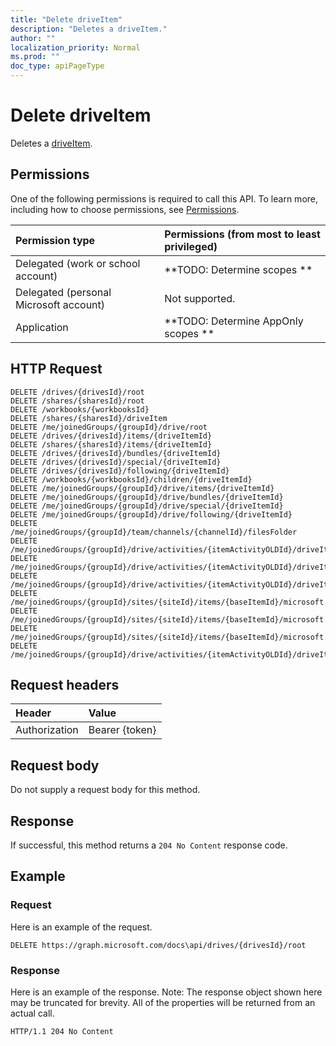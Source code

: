 ```yaml
---
title: "Delete driveItem"
description: "Deletes a driveItem."
author: ""
localization_priority: Normal
ms.prod: ""
doc_type: apiPageType
---
```


# Delete driveItem

Deletes a [driveItem](../resources/driveitem.md).

## Permissions
One of the following permissions is required to call this API. To learn more, including how to choose permissions, see [Permissions](/concepts/permissions-reference.md).

|Permission type|Permissions (from most to least privileged)|
|:---|:---|
|Delegated (work or school account)|**TODO: Determine scopes **|
|Delegated (personal Microsoft account)|Not supported.|
|Application|**TODO: Determine AppOnly scopes **|

## HTTP Request
<!-- {
  "blockType": "ignored"
}
-->
``` http
DELETE /drives/{drivesId}/root
DELETE /shares/{sharesId}/root
DELETE /workbooks/{workbooksId}
DELETE /shares/{sharesId}/driveItem
DELETE /me/joinedGroups/{groupId}/drive/root
DELETE /drives/{drivesId}/items/{driveItemId}
DELETE /shares/{sharesId}/items/{driveItemId}
DELETE /drives/{drivesId}/bundles/{driveItemId}
DELETE /drives/{drivesId}/special/{driveItemId}
DELETE /drives/{drivesId}/following/{driveItemId}
DELETE /workbooks/{workbooksId}/children/{driveItemId}
DELETE /me/joinedGroups/{groupId}/drive/items/{driveItemId}
DELETE /me/joinedGroups/{groupId}/drive/bundles/{driveItemId}
DELETE /me/joinedGroups/{groupId}/drive/special/{driveItemId}
DELETE /me/joinedGroups/{groupId}/drive/following/{driveItemId}
DELETE /me/joinedGroups/{groupId}/team/channels/{channelId}/filesFolder
DELETE /me/joinedGroups/{groupId}/drive/activities/{itemActivityOLDId}/driveItem
DELETE /me/joinedGroups/{groupId}/drive/activities/{itemActivityOLDId}/driveItem/listItem/driveItem
DELETE /me/joinedGroups/{groupId}/drive/activities/{itemActivityOLDId}/driveItem/children/{driveItemId}
DELETE /me/joinedGroups/{groupId}/sites/{siteId}/items/{baseItemId}/microsoft.graph.sharedDriveItem/root
DELETE /me/joinedGroups/{groupId}/sites/{siteId}/items/{baseItemId}/microsoft.graph.sharedDriveItem/driveItem
DELETE /me/joinedGroups/{groupId}/sites/{siteId}/items/{baseItemId}/microsoft.graph.sharedDriveItem/items/{driveItemId}
DELETE /me/joinedGroups/{groupId}/drive/activities/{itemActivityOLDId}/driveItem/analytics/itemActivityStats/{itemActivityStatId}/activities/{itemActivityId}/driveItem
```

## Request headers
|Header|Value|
|:---|:---|
|Authorization|Bearer {token}|

## Request body
Do not supply a request body for this method.

## Response
If successful, this method returns a `204 No Content` response code.

## Example

### Request
Here is an example of the request.
<!-- {
  "blockType": "request",
  "name": "delete_driveitem"
}
-->
``` http
DELETE https://graph.microsoft.com/docs\api/drives/{drivesId}/root
```

### Response
Here is an example of the response. Note: The response object shown here may be truncated for brevity. All of the properties will be returned from an actual call.
<!-- {
  "blockType": "response",
  "truncated": true
}
-->
``` http
HTTP/1.1 204 No Content
```

